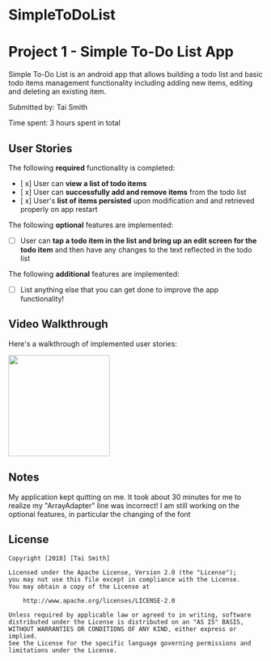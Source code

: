 # SimpleToDoList
# Project 1 -  Simple To-Do List App

Simple To-Do List is an android app that allows building a todo list and basic todo items management functionality including adding new items, editing and deleting an existing item.

Submitted by: Tai Smith 

Time spent: 3 hours spent in total

## User Stories

The following **required** functionality is completed:

* [ x] User can **view a list of todo items**
* [ x] User can **successfully add and remove items** from the todo list
* [ x] User's **list of items persisted** upon modification and and retrieved properly on app restart

The following **optional** features are implemented:

* [ ] User can **tap a todo item in the list and bring up an edit screen for the todo item** and then have any changes to the text reflected in the todo list

The following **additional** features are implemented:

* [ ] List anything else that you can get done to improve the app functionality!

## Video Walkthrough

Here's a walkthrough of implemented user stories:

<img src="http://recordit.co/nMe2DF11g4" width=200><br>


## Notes

My application kept quitting on me. It took about 30 minutes for me to realize  my "ArrayAdapter" line was incorrect! 
I am still working on the optional features, in particular the changing of the font 
## License

    Copyright [2018] [Tai Smith]

    Licensed under the Apache License, Version 2.0 (the "License");
    you may not use this file except in compliance with the License.
    You may obtain a copy of the License at

        http://www.apache.org/licenses/LICENSE-2.0

    Unless required by applicable law or agreed to in writing, software
    distributed under the License is distributed on an "AS IS" BASIS,
    WITHOUT WARRANTIES OR CONDITIONS OF ANY KIND, either express or implied.
    See the License for the specific language governing permissions and
    limitations under the License.
